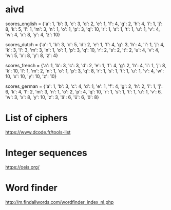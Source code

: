 # aivd

scores_english = 
{'a': 1, 'b': 3, 'c': 3, 'd': 2, 'e': 1, 'f': 4, 'g': 2, 'h': 4, 'i': 1, 'j': 8, 'k': 5, 'l': 1, 'm': 3, 'n': 1, 'o': 1, 'p': 3, 'q': 10, 'r': 1, 's': 1, 't': 1, 'u': 1, 'v': 4, 'w': 4, 'x': 8, 'y': 4, 'z': 10}

scores_dutch = 
{'a': 1, 'b': 3, 'c': 5, 'd': 2, 'e': 1, 'f': 4, 'g': 3, 'h': 4, 'i': 1, 'j': 4, 'k': 3, 'l': 3, 'm': 3, 'n': 1, 'o': 1, 'p': 3, 'q': 10, 'r': 2, 's': 2, 't': 2, 'u': 4, 'v': 4, 'w': 5, 'x': 8, 'y': 8, 'z': 4}

scores_french = 
{'a': 1, 'b': 3, 'c': 3, 'd': 2, 'e': 1, 'f': 4, 'g': 2, 'h': 4, 'i': 1, 'j': 8, 'k': 10, 'l': 1, 'm': 2, 'n': 1, 'o': 1, 'p': 3, 'q': 8, 'r': 1, 's': 1, 't': 1, 'u': 1, 'v': 4, 'w': 10, 'x': 10, 'y': 10, 'z': 10}

scores_german = 
{'a': 1, 'b': 3, 'c': 4, 'd': 1, 'e': 1, 'f': 4, 'g': 2, 'h': 2, 'i': 1, 'j': 6, 'k': 4, 'l': 2, 'm': 3, 'n': 1, 'o': 2, 'p': 4, 'q': 10, 'r': 1, 's': 1, 't': 1, 'u': 1, 'v': 6, 'w': 3, 'x': 8, 'y': 10, 'z': 3, 'ä': 6, 'ü': 6, 'ö': 8}

# List of ciphers

https://www.dcode.fr/tools-list

# Integer sequences

https://oeis.org/

# Word finder

http://m.findallwords.com/wordfinder_index_nl.php
